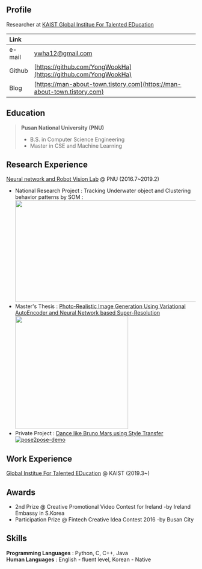 ## Profile

Researcher at [KAIST Global Institue For Talented EDucation](http://gifted.kaist.ac.kr/)

|Link | |
|:----------|:--------------------------------------------------------------------------|
|e-mail | ywha12@gmail.com |
| Github | [https://github.com/YongWookHa](https://github.com/YongWookHa) |
|Blog | [https://man-about-town.tistory.com](https://man-about-town.tistory.com) |

## Education

>  **Pusan National University (PNU)**
>  * B.S. in Computer Science Engineering
>  * Master in CSE and Machine Learning

## Research Experience

[Neural network and Robot Vision Lab](http://harmony.cs.pusan.ac.kr/~wiki/index.php/%EB%8C%80%EB%AC%B8) @ PNU (2016.7~2019.2)

- National Research Project : Tracking Underwater object and Clustering behavior patterns by SOM : <br/><img src="https://user-images.githubusercontent.com/12293076/51790000-eb893f80-21d2-11e9-8cbb-85a5e7caf225.png" width="700" height="270">
- Master's Thesis : [Photo-Realistic Image Generation Using Variational AutoEncoder and Neural Network based Super-Resolution](https://yongwookha.github.io/hayongwook-masterpaper/)<br/><img src="https://github.com/YongWookHa/yongwookha.github.io/blob/master/generated_faces.png?raw=true" width="300" height="300">
-  Private Project : [Dance like Bruno Mars using Style Transfer](https://github.com/YongWookHa/pose2pose)<br/>[![pose2pose-demo](http://img.youtube.com/vi/Nc0LNrzDeXQ/0.jpg)](https://youtu.be/Nc0LNrzDeXQ)

## Work Experience

[Global Institue For Talented EDucation](http://gifted.kaist.ac.kr/) @ KAIST (2019.3~)

## Awards

* 2nd Prize @ Creative Promotional Video Contest for Ireland -by Ireland Embassy in S.Korea
* Participation Prize @ Fintech Creative Idea Contest 2016 -by Busan City

  
## Skills

**Programming Languages** : Python, C, C++, Java <br/>
**Human Languages** : English - fluent level, Korean - Native